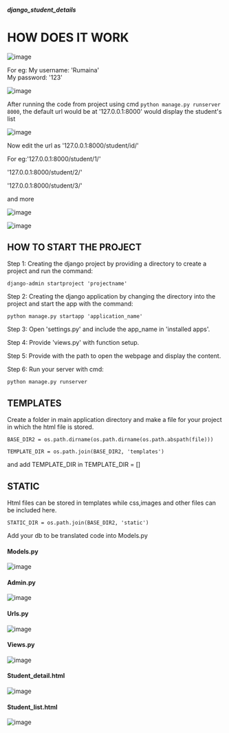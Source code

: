 ##### django_student_details
# HOW DOES IT WORK
![image](https://github.com/rumainaali/django_student_details/assets/126662274/cd9a012a-e21e-4c37-9447-3691830b2e46)

For eg: My username: 'Rumaina'\
My password: '123'


![image](https://github.com/rumainaali/django_student_details/assets/126662274/7be47139-2e5e-4d57-aeac-4c10f0a90c88)


After running the code from project using cmd ```python manage.py runserver 8000```, the default url would be at '127.0.0.1:8000' would display the student's list

![image](https://github.com/rumainaali/django_student_details/assets/126662274/7bc29bb9-6c56-421a-8011-99235ac4c463)

Now edit the url as '127.0.0.1:8000/student/id/'

For eg:'127.0.0.1:8000/student/1/'

'127.0.0.1:8000/student/2/'

'127.0.0.1:8000/student/3/'

and more

![image](https://github.com/rumainaali/django_student_details/assets/126662274/36e67e5b-bc2d-419f-8655-271bf07c8bc1)

![image](https://github.com/rumainaali/django_student_details/assets/126662274/aa872460-3dbd-4efc-929f-7ac0925844ef)

## HOW TO START THE PROJECT
Step 1: Creating the django project by providing a directory to create a project and run the command:
```
django-admin startproject 'projectname'
```

Step 2: Creating the django application by changing the directory into the project and start the app with the command:
```
python manage.py startapp 'application_name'
```

Step 3: Open 'settings.py' and include the app_name in 'installed apps'.

Step 4: Provide 'views.py' with function setup.

Step 5: Provide with the path to open the webpage and display the content.

Step 6: Run your server with cmd:
```
python manage.py runserver
```

## TEMPLATES
Create a folder in main application directory and make a file for your project in which the html file is stored.
```
BASE_DIR2 = os.path.dirname(os.path.dirname(os.path.abspath(file)))

TEMPLATE_DIR = os.path.join(BASE_DIR2, 'templates')
```
and add TEMPLATE_DIR in TEMPLATE_DIR = []

## STATIC
Html files can be stored in templates while css,images and other files can be included here.
```
STATIC_DIR = os.path.join(BASE_DIR2, 'static')
```
Add your db to be translated code into Models.py

#### Models.py
![image](https://github.com/rumainaali/django_student_details/assets/126662274/d471aae4-a113-4ad1-9156-ffd70d06bb64)

#### Admin.py
![image](https://github.com/rumainaali/django_student_details/assets/126662274/cb2855b1-2159-44a5-b590-d7da504a6c00)

#### Urls.py
![image](https://github.com/rumainaali/django_student_details/assets/126662274/e6192885-eefe-4038-ae5a-2c099dac70a4)

#### Views.py
![image](https://github.com/rumainaali/django_student_details/assets/126662274/104f9f7f-a242-482a-8e85-8277ebd41a42)

#### Student_detail.html
![image](https://github.com/rumainaali/django_student_details/assets/126662274/8353144f-68a3-4cfd-8fe1-410494f89993)

#### Student_list.html
![image](https://github.com/rumainaali/django_student_details/assets/126662274/bbbfa40e-1331-4c46-b799-b614916e1b7f)













